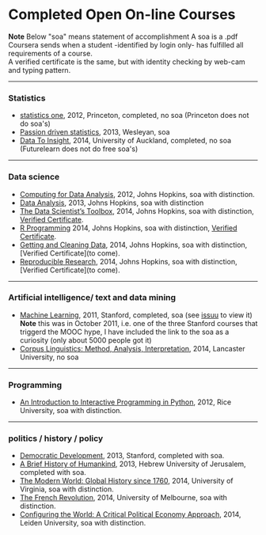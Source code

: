 
# Completed Open On-line Courses

**Note** 
Below "soa" means statement of accomplishment 
A soa is a .pdf Coursera sends when a student -identified by login only- has fulfilled all requirements of a course.  
A verified certificate is the same, but with identity checking by web-cam and typing pattern.

---
### Statistics
- [statistics one](https://www.coursera.org/course/stats1), 2012, Princeton, completed, no soa (Princeton does not do soa's)
- [Passion driven statistics](https://www.coursera.org/course/pdstatistics), 2013, Wesleyan, soa 
- [Data To Insight](https://www.futurelearn.com/courses/data-to-insight), 2014, University of Auckland, completed, no soa (Futurelearn does not do free soa's)

---
### Data science
- [Computing for Data Analysis](https://www.coursera.org/course/compdata), 2012, Johns Hopkins, soa with distinction.
- [Data Analysis](https://www.coursera.org/course/dataanalysis), 2013, Johns Hopkins, soa with distinction
- [The Data Scientist’s Toolbox](https://www.coursera.org/course/datascitoolbox), 2014, Johns Hopkins, soa with distinction, [Verified Certificate](https://www.coursera.org/account/accomplishments/records/dHjj74XxqxCJCHkR).
- [R Programming](https://www.coursera.org/course/rprog) 2014, Johns Hopkins, soa with distinction, [Verified Certificate](https://www.coursera.org/account/accomplishments/records/ame2mGnzWFJMuwYu).
- [Getting and Cleaning Data](https://www.coursera.org/course/getdata), 2014, Johns Hopkins, soa with distinction,[Verified Certificate](to come).
- [Reproducible Research](https://www.coursera.org/course/repdata), 2014, Johns Hopkins, soa with distinction,[Verified Certificate](to come).

---
### Artificial intelligence/ text and data mining

- [Machine Learning](https://www.coursera.org/course/ml), 2011, Stanford, completed, soa (see [issuu](http://issuu.com/vilkoos/docs/machine_learning_statement_of_accom) to view it)  
  **Note** this was in October 2011, i.e. one of the three Stanford courses that triggerd the MOOC hype,
  I have included the link to the soa as a curiosity (only about 5000 people got it) 
- [Corpus Linguistics: Method, Analysis, Interpretation](https://www.futurelearn.com/courses/corpus-linguistics/), 2014, Lancaster University, no soa  

---
### Programming

- [An Introduction to Interactive Programming in Python](https://www.coursera.org/course/interactivepython), 2012, Rice University, soa with distinction.

---
### politics / history / policy

- [Democratic Development](https://www.coursera.org/course/democraticdev), 2013, Stanford, completed with soa. 
- [A Brief History of Humankind](https://www.coursera.org/course/humankind), 2013, Hebrew University of Jerusalem, completed with soa.
- [The Modern World: Global History since 1760](https://www.coursera.org/course/modernworld), 2014, University of Virginia, soa with distinction.
- [The French Revolution](https://www.coursera.org/course/frenchrev), 2014, University of Melbourne, soa with distinction.
- [Configuring the World: A Critical Political Economy Approach](https://www.coursera.org/course/configuringworld), 2014, Leiden University, soa with distinction.

